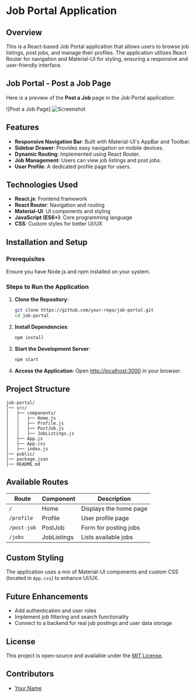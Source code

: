 # Job Portal Application

## Overview
This is a React-based Job Portal application that allows users to browse job listings, post jobs, and manage their profiles. The application utilizes React Router for navigation and Material-UI for styling, ensuring a responsive and user-friendly interface.
## Job Portal - Post a Job Page

Here is a preview of the **Post a Job** page in the Job Portal application:

![Post a Job Page] ![Screenshot](https://github.com/your-username/your-repo/assets/your-image.png)


## Features
- **Responsive Navigation Bar**: Built with Material-UI's AppBar and Toolbar.
- **Sidebar Drawer**: Provides easy navigation on mobile devices.
- **Dynamic Routing**: Implemented using React Router.
- **Job Management**: Users can view job listings and post jobs.
- **User Profile**: A dedicated profile page for users.

## Technologies Used
- **React.js**: Frontend framework
- **React Router**: Navigation and routing
- **Material-UI**: UI components and styling
- **JavaScript (ES6+)**: Core programming language
- **CSS**: Custom styles for better UI/UX

## Installation and Setup

### Prerequisites
Ensure you have Node.js and npm installed on your system.

### Steps to Run the Application
1. **Clone the Repository**:
   ```sh
   git clone https://github.com/your-repo/job-portal.git
   cd job-portal
   ```
2. **Install Dependencies**:
   ```sh
   npm install
   ```
3. **Start the Development Server**:
   ```sh
   npm start
   ```
4. **Access the Application**:
   Open [http://localhost:3000](http://localhost:3000) in your browser.

## Project Structure
```
job-portal/
│── src/
│   ├── components/
│   │   ├── Home.js
│   │   ├── Profile.js
│   │   ├── PostJob.js
│   │   ├── JobListings.js
│   ├── App.js
│   ├── App.css
│   ├── index.js
│── public/
│── package.json
│── README.md
```

## Available Routes
| Route          | Component    | Description |
|---------------|-------------|-------------|
| `/`           | Home        | Displays the home page |
| `/profile`    | Profile     | User profile page |
| `/post-job`   | PostJob     | Form for posting jobs |
| `/jobs`       | JobListings | Lists available jobs |

## Custom Styling
The application uses a mix of Material-UI components and custom CSS (located in `App.css`) to enhance UI/UX.

## Future Enhancements
- Add authentication and user roles
- Implement job filtering and search functionality
- Connect to a backend for real job postings and user data storage

## License
This project is open-source and available under the [MIT License](LICENSE).

## Contributors
- [Your Name](https://github.com/your-github-profile)

